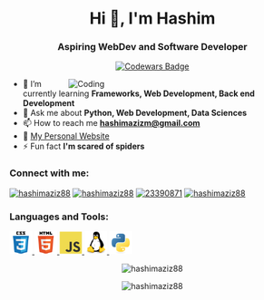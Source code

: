 <h1 align="center">Hi 👋, I'm Hashim</h1>
<h3 align="center">Aspiring WebDev and Software Developer</h3>

<p align="center">
  <a target=”_blank” href="https://www.codewars.com/users/hashimaziz88">
    <img src="https://www.codewars.com/users/hashimaziz88/badges/large" alt="Codewars Badge">
    
  </a>
</p>

<img align="right" alt="Coding" width="400" src="https://i.imgur.com/rTZkf4K.gif">

- 🌱 I’m currently learning **Frameworks, Web Development, Back end Development**
- 💬 Ask me about **Python, Web Development, Data Sciences**
- 📫 How to reach me **hashimazizm@gmail.com**
- 📝 <a target=”_blank” href="https://hashimaziz88.github.io/">My Personal Website   </a>
- ⚡ Fun fact **I'm scared of spiders**

<h3 align="left">Connect with me:</h3>
<p align="left">  <a href="hashimaziz88.github.io" target="blank"><img src="https://raw.githubusercontent.com/rahuldkjain/github-profile-readme-generator/master/src/images/icons/Social/linked-in-alt.svg" alt="hashimaziz88" height="30" width="40" /></a>
  <a href="https://linkedin.com/in/hashimaziz88" target="blank"><img src="https://raw.githubusercontent.com/rahuldkjain/github-profile-readme-generator/master/src/images/icons/Social/linked-in-alt.svg" alt="hashimaziz88" height="30" width="40" /></a>
  <a href="https://stackoverflow.com/users/23390871" target="blank"><img src="https://raw.githubusercontent.com/rahuldkjain/github-profile-readme-generator/master/src/images/icons/Social/stack-overflow.svg" alt="23390871" height="30" width="40" /></a>
  <a href="https://instagram.com/hashimaziz88" target="blank"><img src="https://raw.githubusercontent.com/rahuldkjain/github-profile-readme-generator/master/src/images/icons/Social/instagram.svg" alt="hashimaziz88" height="30" width="40" /></a>
</p>

<h3 align="left">Languages and Tools:</h3>
<p align="left"> <a href="https://www.w3schools.com/css/" target="_blank" rel="noreferrer"> <img src="https://raw.githubusercontent.com/devicons/devicon/master/icons/css3/css3-original-wordmark.svg" alt="css3" width="40" height="40"/> </a> <a href="https://www.w3.org/html/" target="_blank" rel="noreferrer"> <img src="https://raw.githubusercontent.com/devicons/devicon/master/icons/html5/html5-original-wordmark.svg" alt="html5" width="40" height="40"/> </a> <a href="https://developer.mozilla.org/en-US/docs/Web/JavaScript" target="_blank" rel="noreferrer"> <img src="https://raw.githubusercontent.com/devicons/devicon/master/icons/javascript/javascript-original.svg" alt="javascript" width="40" height="40"/> </a> <a href="https://www.linux.org/" target="_blank" rel="noreferrer"> <img src="https://raw.githubusercontent.com/devicons/devicon/master/icons/linux/linux-original.svg" alt="linux" width="40" height="40"/> </a> <a href="https://www.python.org" target="_blank" rel="noreferrer"> <img src="https://raw.githubusercontent.com/devicons/devicon/master/icons/python/python-original.svg" alt="python" width="40" height="40"/> </a> </p>

<p align="center">
  <img src="https://github-readme-stats.vercel.app/api?username=hashimaziz88&show_icons=true&locale=en" alt="hashimaziz88" />
</p>

<p align="center">
  <img src="https://github-readme-streak-stats.herokuapp.com/?user=hashimaziz88&" alt="hashimaziz88" />
</p>
